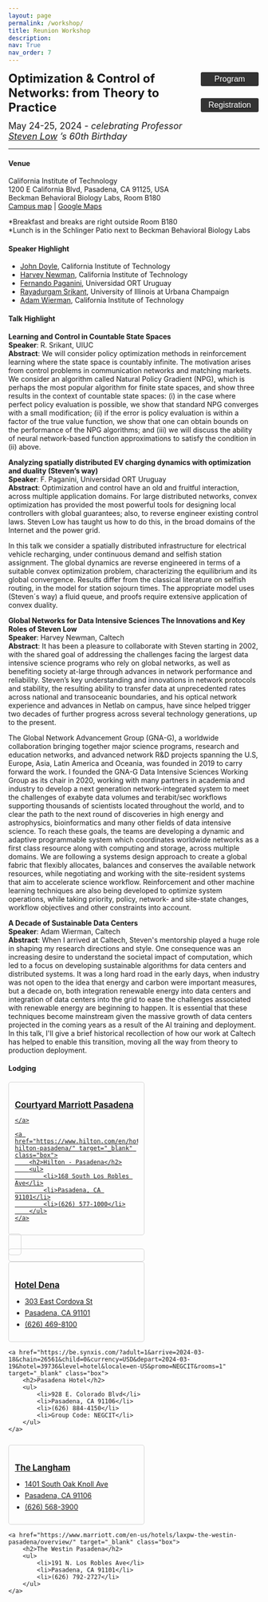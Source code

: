 ```yaml
---
layout: page
permalink: /workshop/
title: Reunion Workshop
description:
nav: True
nav_order: 7
---
```

<style>
    .styled-button {
        display: block;
        width: 120px; /* Fixed width */
        padding: 5px 15px;
        background-color: #333; /* Dark gray background */
        color: white; /* White text */
        text-align: center;
        text-decoration: none;
        font-size: 16px;
        border-radius: 5px;
        border: 2px solid white; /* White border */
        cursor: pointer;
        transition: background-color 0.3s, color 0.3s; /* Smooth transition */
        margin-bottom: 20px; /* Margin between buttons */
        margin-left:10px;
    }

    /* Button hover effect */
    .styled-button:hover {
        background-color: white; /* White background on hover */
        color: black; /* Black text on hover */
    }
    .container1 {
        display: flex;
        flex-wrap: wrap;
        justify-content: space-between;
        margin-bottom: 10px;
    }

    /* Box styling */
    .container1 {
        display: flex;
        flex-wrap: wrap;
        justify-content: space-between;
        margin-bottom: 10px;
    }

    /* Box styling */
    .box {
        border: 1px solid lightgray; /* Light gray border */
        border-radius: 5px; /* Rounded corners */
        padding: 12px; /* Padding */
        width: 49%; /* 45% width for each box */
        transition: border-color 0.3s; /* Smooth transition for border color */
        margin-bottom: 0px; /* Margin between boxes */
    }

    /* Box hover effect */
    .box:hover {
        border-color: #f0f0f0; /* Very light gray border on hover */
    }

    /* Heading styling */
    .box h2 {
        font-size: 1.2em; /* Adjust font size */
        margin-bottom: 8px; /* Margin bottom for headings */
    }

    /* List styling */
    .box ul {
        padding-left: 20px; /* Add left padding to contain the bullet points */
    }

    /* List item styling */
    .box li {
        margin-bottom: 6px; /* Add margin between list items */
    }

    /* Anchor tag styling */
    .box a {
        text-decoration: none; /* Remove underline */
        color: inherit; /* Inherit text color */
        display: block; /* Make link fill entire box */
    }
    
</style>
<div id="container1" style="display: flex; justify-content: space-between; align-items: flex-start; text-align: left;">
    <div id="content" style="flex: 1;">
        <div id="jump1" style="margin-bottom: 12px;">
            <font size='5'><b>Optimization & Control of Networks: from Theory to Practice</b></font>
        </div>
        <div id="jump2" style="margin-bottom: 0px;">
            <font size='4'>May 24-25, 2024 - <i>celebrating Professor <a target = "_blank" href='https://www.ee.caltech.edu/people/slow'>Steven Low</a>
’s 60th Birthday</i></font>
        </div>
    </div>
    <div id="buttons" style="flex: 0; display: flex; flex-direction: column; align-items: center;">
        <a href="../assets/pdf/2024_reunion_workshop_program.pdf" target="_blank">
        <button class="styled-button">Program</button>
        </a>
        <a href="https://form.jotform.com/240938101419150" target="_blank">
        <button class="styled-button">Registration</button>
        </a>
    </div>
</div>
<hr>

<!-- <div id="jump1" style="margin-bottom: 12px;"><font size='5.5'>Venue</font></div> -->
#### **Venue**
California Institute of Technology  
1200 E California Blvd, Pasadena, CA 91125, USA  
Beckman Behavioral Biology Labs, Room B180  
<a target = "_blank" href='https://www.caltech.edu/map/campus/the-mabel-and-arnold-beckman-laboratories-of-behavioral-biology'>Campus map</a> | <a target = "_blank" href='https://www.google.com/maps/place/Mabel+and+Arnold+Beckman+Laboratories+of+Behavioral+Biology,+Pasadena,+CA+91125/@34.1383979,-118.1258571,16z/data=!3m1!4b1!4m6!3m5!1s0x80c2c3587658d5c1:0x6a13901338034d51!8m2!3d34.1383979!4d-118.1258571!16s%2Fg%2F1hhht1z8d?entry=ttu'>Google Maps</a>
<br>

*Breakfast and breaks are right outside Room B180  
*Lunch is in the Schlinger Patio next to Beckman Behavioral Biology Labs

#### **Speaker Highlight**
- [John Doyle](https://doyle.caltech.edu/Main_Page), California Institute of Technology
- [Harvey Newman](https://pma.caltech.edu/people/harvey-b-newman), California Institute of Technology
- [Fernando Paganini](https://fi.ort.edu.uy/la-facultad/fernando-paganini), Universidad ORT Uruguay
- [Rayadurgam Srikant](https://sites.google.com/a/illinois.edu/srikant/), University of Illinois at Urbana Champaign
- [Adam Wierman](https://adamwierman.com/), California Institute of Technology

#### **Talk Highlight**
**Learning and Control in Countable State Spaces**  
**Speaker**: R. Srikant, UIUC  
**Abstract**: We will consider policy optimization methods in reinforcement learning where the state space is countably infinite. The motivation arises from control problems in communication networks and matching markets. We consider an  algorithm called Natural Policy Gradient (NPG), which is perhaps the most popular algorithm for finite state spaces, and show three results in the context of countable state spaces: (i) in the case where perfect policy evaluation is possible, we show that standard NPG converges with a small modification; (ii) if the error is policy evaluation is within a factor of the true value function, we show that one can obtain bounds on the performance of the NPG algorithms; and (iii) we will discuss the ability of neural network-based function approximations to satisfy the condition in (ii) above.  

**Analyzing spatially distributed EV charging dynamics with optimization and duality (Steven’s way)**  
**Speaker**: F. Paganini, Universidad ORT Uruguay  
**Abstract**: Optimization and control have an old and fruitful interaction, across multiple application domains. For large distributed networks, convex optimization has provided the most powerful tools for designing local controllers with global guarantees; also, to reverse engineer existing control laws.  Steven Low has taught us how to do this, in the broad domains of the Internet and the power grid.  

In this talk we consider a spatially distributed infrastructure for electrical vehicle recharging, under continuous demand and selfish station assignment. The global dynamics are reverse engineered in terms of a suitable convex optimization problem, characterizing the equilibrium and its global convergence. Results differ from the classical literature on selfish routing, in the model for station sojourn times. The appropriate model uses (Steven´s way) a fluid queue, and proofs require extensive application of convex duality.  

**Global Networks for Data Intensive Sciences The Innovations and Key Roles of Steven Low**  
**Speaker**: Harvey Newman, Caltech  
**Abstract**: It has been a pleasure to collaborate with Steven starting in 2002, with the shared goal of addressing the challenges facing the largest data intensive science programs who rely on global networks, as well as benefiting society at-large through advances in network performance and reliability. Steven’s key understanding and innovations in network protocols and stability, the resulting ability to transfer data at unprecedented rates across national and transoceanic boundaries, and his optical network experience and advances in Netlab on campus, have since helped trigger two decades of further progress across several technology generations, up to the present.

The Global Network Advancement Group (GNA-G), a worldwide collaboration bringing together major science programs, research and education networks, and advanced network R&D projects spanning the U.S, Europe, Asia, Latin America and Oceania, was founded in 2019 to carry forward the work. I founded the GNA-G Data Intensive Sciences Working Group as its chair in 2020, working with many partners in academia and industry to develop a next generation network-integrated system to meet the challenges of exabyte data volumes and terabit/sec workflows supporting thousands of scientists located throughout the world, and to clear the path to the next round of discoveries in high energy and astrophysics, bioinformatics and many other fields of data intensive science. To reach these goals, the teams are developing a dynamic and adaptive programmable system which coordinates worldwide networks as a first class resource along with computing and storage, across multiple domains. We are following a systems design approach to create a global fabric that flexibly allocates, balances and conserves the available network resources, while negotiating and working with the site-resident systems that aim to accelerate science workflow. Reinforcement and other machine learning techniques are also being developed to optimize system operations, while taking priority, policy, network- and site-state changes, workflow objectives and other constraints into account.  

**A Decade of Sustainable Data Centers**  
**Speaker**: Adam Wierman, Caltech  
**Abstract**: When I arrived at Caltech, Steven's mentorship played a huge role in shaping my research directions and style.  One consequence was an increasing desire to understand the societal impact of computation, which led to a focus on developing sustainable algorithms for data centers and distributed systems.   It was a long hard road in the early days, when industry was not open to the idea that energy and carbon were important measures, but a decade on, both integration renewable energy into data centers and integration of data centers into the grid to ease the challenges associated with renewable energy are beginning to happen.  It is essential that these techniques become mainstream given the massive growth of data centers projected in the coming years as a result of the AI training and deployment.  In this talk, I'll give a brief historical recollection of how our work at Caltech has helped to enable this transition, moving all the way from theory to production deployment.  


#### **Lodging**
<!-- <div id="jump1" style="margin-bottom: 12px;"><font size='3'>in alphabetical order</font></div> -->
<div class="container1">
    <a href="https://www.marriott.com/en-us/hotels/laxot-courtyard-los-angeles-pasadena-old-town/overview/" target="_blank" class="box">
        <h2>Courtyard Marriott Pasadena</h2>
       
    </a>

    <a href="https://www.hilton.com/en/hotels/pasphhf-hilton-pasadena/" target="_blank" class="box">
        <h2>Hilton - Pasadena</h2>
        <ul>
            <li>168 South Los Robles Ave</li>
            <li>Pasadena, CA 91101</li>
            <li>(626) 577-1000</li>
        </ul>
    </a>
</div>

<div class="container1">
    <a href="https://www.marriott.com/en-us/hotels/burpt-hotel-dena-pasadena-los-angeles-a-tribute-portfolio-hotel/overview/" target="_blank" class="box">
        <h2>Hotel Dena</h2>
        <ul>
            <li>303 East Cordova St</li>
            <li>Pasadena, CA 91101</li>
            <li>(626) 469-8100</li>
        </ul>
    </a>

    <a href="https://be.synxis.com/?adult=1&arrive=2024-03-18&chain=26561&child=0&currency=USD&depart=2024-03-19&hotel=39736&level=hotel&locale=en-US&promo=NEGCIT&rooms=1" target="_blank" class="box">
        <h2>Pasadena Hotel</h2>
        <ul>
            <li>928 E. Colorado Blvd</li>
            <li>Pasadena, CA 91106</li>
            <li>(626) 884-4150</li>
            <li>Group Code: NEGCIT</li>
        </ul>
    </a>
</div>

<div class="container1">
    <a href="https://www.langhamhotels.com/en/the-langham/los-angeles/" target="_blank" class="box">
        <h2>The Langham</h2>
        <ul>
            <li>1401 South Oak Knoll Ave</li>
            <li>Pasadena, CA 91106</li>
            <li>(626) 568-3900</li>
        </ul>
    </a>

    <a href="https://www.marriott.com/en-us/hotels/laxpw-the-westin-pasadena/overview/" target="_blank" class="box">
        <h2>The Westin Pasadena</h2>
        <ul>
            <li>191 N. Los Robles Ave</li>
            <li>Pasadena, CA 91101</li>
            <li>(626) 792-2727</li>
        </ul>
    </a>
</div>
